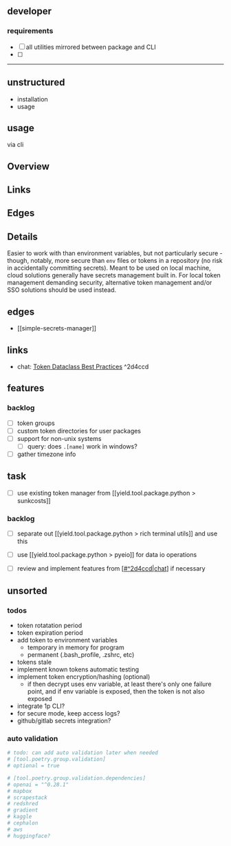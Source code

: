 
## developer

### requirements
- [ ] all utilities mirrored between package and CLI
- [ ]


---

## unstructured

- installation
- usage

## usage

via cli



## Overview

## Links


## Edges


## Details

Easier to work with than environment variables, but not particularly secure - though, notably, more secure than `env` files or tokens in a repository (no risk in accidentally committing secrets). Meant to be used on local machine, cloud solutions generally have secrets management built in. For local token management demanding security, alternative token management and/or SSO solutions should be used instead.

<!-- todo -->
<!-- ## Changelog -->


## edges
- [[simple-secrets-manager]]


## links
- chat: [Token Dataclass Best Practices](https://chat.openai.com/share/b60f9f6e-a760-402f-9653-696ce03af4f7) ^2d4ccd


## features

### backlog
- [ ] token groups
- [ ] custom token directories for user packages
- [ ] support for non-unix systems
	- [ ] query: does `.[name]` work in windows?
- [ ] gather timezone info

## task
- [ ] use existing token manager from [[yield.tool.package.python > sunkcosts]]


### backlog
- [ ] separate out [[yield.tool.package.python > rich terminal utils]] and use this
- [ ] use [[yield.tool.package.python > pyeio]] for data io operations
- [ ] review and implement features from [[#^2d4ccd|chat]] if necessary


## unsorted

### todos
- token rotatation period
- token expiration period
- add token to environment variables
    - temporary in memory for program
    - permanent (.bash_profile, .zshrc, etc)
- tokens stale
- implement known tokens automatic testing
- implement token encryption/hashing (optional)
	- if then decrypt uses env variable, at least there's only one failure point, and if env variable is exposed, then the token is not also exposed
- integrate 1p CLI?
- for secure mode, keep access logs?
- github/gitlab secrets integration?


### auto validation


```toml
# todo: can add auto validation later when needed
# [tool.poetry.group.validation]
# optional = true

# [tool.poetry.group.validation.dependencies]
# openai = "^0.28.1"
# mapbox
# scrapestack
# redshred
# gradient
# kaggle
# cephalon
# aws
# huggingface?
```


[//begin]: # "Autogenerated link references for markdown compatibility"
[#^2d4ccd|chat]: notes.md "notes"
[//end]: # "Autogenerated link references"